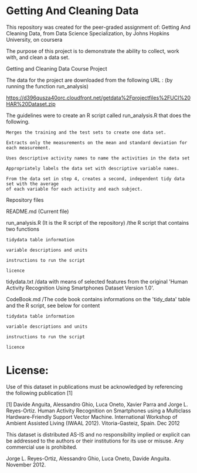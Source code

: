 # Getting And Cleaning Data

This repository was created for the peer-graded assignment of:
Getting And Cleaning Data, from Data Science Specialization, by Johns Hopkins University, on coursera

The purpose of this project is to demonstrate the ability to collect, work with, and clean a data set.

Getting and Cleaning Data Course Project

The data for the project are downloaded from the following URL : (by running the function run_analysis)

 https://d396qusza40orc.cloudfront.net/getdata%2Fprojectfiles%2FUCI%20HAR%20Dataset.zip  

The guidelines were to create an R script called run_analysis.R that does the following. 

    Merges the training and the test sets to create one data set.

    Extracts only the measurements on the mean and standard deviation for each measurement. 

    Uses descriptive activity names to name the activities in the data set

    Appropriately labels the data set with descriptive variable names. 

    From the data set in step 4, creates a second, independent tidy data set with the average 
    of each variable for each activity and each subject.

Repository files

README.md (Current file)

run_analysis.R (It is the R script of the repository)
/the R script that contains two functions

    tidydata table information

    variable descriptions and units

    instructions to run the script

    licence

tidydata.txt
/data with means of selected features from the original 'Human Activity Recognition Using Smartphones Dataset Version 1.0'.

CodeBook.md
/The code book contains informations on the 'tidy_data' table and the R script, see below for content

    tidydata table information

    variable descriptions and units

    instructions to run the script

    licence


License:
========
Use of this dataset in publications must be acknowledged by referencing the following publication [1] 

[1] Davide Anguita, Alessandro Ghio, Luca Oneto, Xavier Parra and Jorge L. Reyes-Ortiz. Human Activity Recognition on Smartphones using a Multiclass Hardware-Friendly Support Vector Machine. International Workshop of Ambient Assisted Living (IWAAL 2012). Vitoria-Gasteiz, Spain. Dec 2012

This dataset is distributed AS-IS and no responsibility implied or explicit can be addressed to the authors or their institutions for its use or misuse. Any commercial use is prohibited.

Jorge L. Reyes-Ortiz, Alessandro Ghio, Luca Oneto, Davide Anguita. November 2012.
